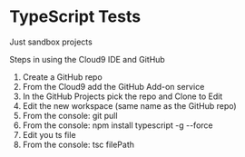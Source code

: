 TypeScript Tests
===============

Just sandbox projects


Steps in using the Cloud9 IDE and GitHub

1. Create a GitHub repo
2. From the Cloud9 add the GitHub Add-on service
3. In the GitHub Projects pick the repo and Clone to Edit
4. Edit the new workspace (same name as the GitHub repo)
5. From the console: git pull
6. From the console: npm install typescript -g --force
7. Edit you ts file
8. From the console: tsc filePath